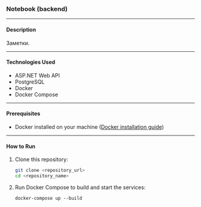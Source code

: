 ### Notebook (backend)

---

#### Description

Заметки.

---

#### Technologies Used

- ASP.NET Web API
- PostgreSQL
- Docker
- Docker Compose

---

#### Prerequisites

- Docker installed on your machine ([Docker installation guide](https://docs.docker.com/get-docker/))

---

#### How to Run

1. Clone this repository:

   ```bash
   git clone <repository_url>
   cd <repository_name>
2. Run Docker Compose to build and start the services:
    ```
    docker-compose up --build